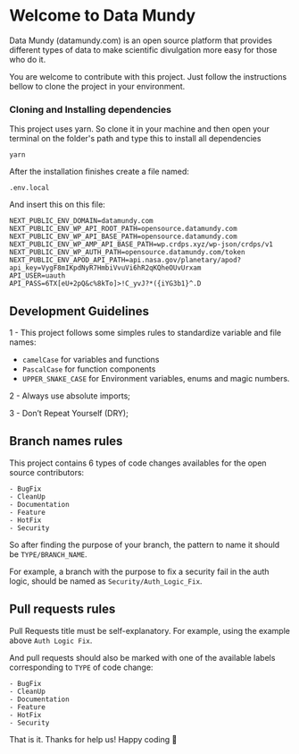 # Welcome to Data Mundy

Data Mundy (datamundy.com) is an open source platform that provides different types of data to make scientific divulgation more easy for those who do it.

You are welcome to contribute with this project. Just follow the instructions bellow to clone the project in your environment.

### Cloning and Installing dependencies

This project uses yarn. So clone it in your machine and then open your terminal on the folder's path and type this to install all dependencies

    yarn

After the installation finishes create a file named:

    .env.local

And insert this on this file:

    NEXT_PUBLIC_ENV_DOMAIN=datamundy.com
    NEXT_PUBLIC_ENV_WP_API_ROOT_PATH=opensource.datamundy.com
    NEXT_PUBLIC_ENV_WP_API_BASE_PATH=opensource.datamundy.com
    NEXT_PUBLIC_ENV_WP_AMP_API_BASE_PATH=wp.crdps.xyz/wp-json/crdps/v1
    NEXT_PUBLIC_ENV_WP_AUTH_PATH=opensource.datamundy.com/token
    NEXT_PUBLIC_ENV_APOD_API_PATH=api.nasa.gov/planetary/apod?api_key=VygF8mIKpdNyR7HmbiVvuVi6hR2qKQheOUvUrxam
    API_USER=uauth
    API_PASS=6TX[eU+2pQ&c%8kTo]>!C_yvJ?*({iYG3b1}^.D

## Development Guidelines
1 - This project follows some simples rules to standardize variable and file names:
- ```camelCase``` for variables and functions
- ```PascalCase``` for function components
- ```UPPER_SNAKE_CASE``` for Environment variables, enums and magic numbers.

2 - Always use absolute imports;

3 - Don’t Repeat Yourself (DRY);

## Branch names rules

This project contains 6 types of code changes availables for the open source contributors:
```
- BugFix
- CleanUp
- Documentation
- Feature
- HotFix
- Security
```

So after finding the purpose of your branch, the pattern to name it should be ```TYPE/BRANCH_NAME```.

For example, a branch with the purpose to fix a security fail in the auth logic, should be named as ```Security/Auth_Logic_Fix```. 

## Pull requests rules

Pull Requests title must be self-explanatory. For example, using the example above ```Auth Logic Fix```.

And pull requests should also be marked with one of the available labels corresponding to ```TYPE``` of code change:
```
- BugFix
- CleanUp
- Documentation
- Feature
- HotFix
- Security
```

That is it. Thanks for help us! Happy coding 🙂
